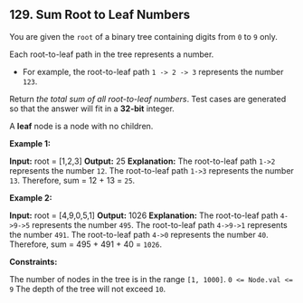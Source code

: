 ## 129. Sum Root to Leaf Numbers

You are given the `root` of a binary tree containing digits from `0` to `9` only.

Each root-to-leaf path in the tree represents a number.

- For example, the root-to-leaf path `1 -> 2 -> 3` represents the number `123`.

Return _the total sum of all root-to-leaf numbers_. Test cases are generated so that the answer will fit in a **32-bit** integer.

A **leaf** node is a node with no children.

**Example 1:**

**Input:** root = [1,2,3]
**Output:** 25
**Explanation:**
The root-to-leaf path `1->2` represents the number `12`.
The root-to-leaf path `1->3` represents the number `13`.
Therefore, sum = 12 + 13 = `25`.

**Example 2:**

**Input:** root = [4,9,0,5,1]
**Output:** 1026
**Explanation:**
The root-to-leaf path `4->9->5` represents the number `495`.
The root-to-leaf path `4->9->1` represents the number `491`.
The root-to-leaf path `4->0` represents the number `40`.
Therefore, sum = 495 + 491 + 40 = `1026`.

**Constraints:**

The number of nodes in the tree is in the range `[1, 1000]`.
`0 <= Node.val <= 9`
The depth of the tree will not exceed `10`.

